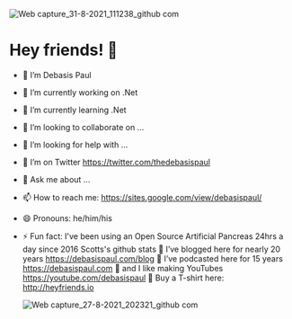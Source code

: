 ![Web capture_31-8-2021_111238_github com](https://user-images.githubusercontent.com/8848622/131446196-5e62f201-a2fe-4636-a57d-35675cd6b944.jpeg)
<h1>Hey friends! 👋</h1>

- 🔭 I’m Debasis Paul
- 🔭 I’m currently working on .Net
- 🌱 I’m currently learning .Net
- 👯 I’m looking to collaborate on ...
- 🤔 I’m looking for help with ...
- 🤔 I’m on Twitter https://twitter.com/thedebasispaul
- 💬 Ask me about ...
- 📫 How to reach me: https://sites.google.com/view/debasispaul/
- 😄 Pronouns: he/him/his
- ⚡ Fun fact: I've been using an Open Source Artificial Pancreas 24hrs a day since 2016 Scotts's github stats
  🌱 I’ve blogged here for nearly 20 years https://debasispaul.com/blog
  👯 I’ve podcasted here for 15 years https://debasispaul.com
  💬 and I like making YouTubes https://youtube.com/debasispaul
  👕 Buy a T-shirt here: http://heyfriends.io
  
  ![Web capture_27-8-2021_202321_github com](https://user-images.githubusercontent.com/8848622/131142632-16b56002-dd26-468c-ae87-0eae568597d9.jpeg)


